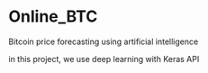# Online_BTC

Bitcoin price forecasting using artificial intelligence

in this project, we use deep learning with Keras API
